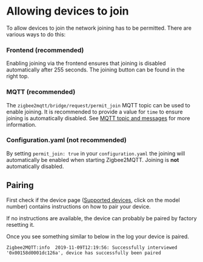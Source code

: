 ---
---
# Allowing devices to join
To allow devices to join the network joining has to be permitted. There are various ways to do this:

### Frontend (recommended)
Enabling joining via the frontend ensures that joining is disabled automatically after 255 seconds.
The joining button can be found in the right top.

### MQTT (recommended)
The `zigbee2mqtt/bridge/request/permit_join` MQTT topic can be used to enable joining. It is recommended to provide a value for `time` to ensure joining is automatically disabled. See [MQTT topic and messages](./mqtt_topics_and_messages.md#zigbee2mqtt-bridge-request-permit-join) for more information.

### Configuration.yaml (not recommended)
By setting `permit_join: true` in your `configuration.yaml` the joining will automatically be enabled when starting Zigbee2MQTT. Joining is **not** automatically disabled.

## Pairing
First check if the device page ([Supported devices](../../supported-devices/), click on the model number) contains instructions on how to pair your device.

If no instructions are available, the device can probably be paired by factory resetting it.

Once you see something similar to below in the log your device is paired.
```
Zigbee2MQTT:info  2019-11-09T12:19:56: Successfully interviewed '0x00158d0001dc126a', device has successfully been paired
```
